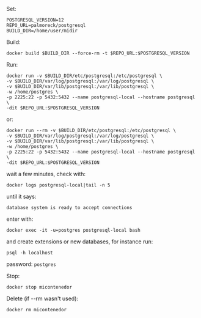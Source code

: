 Set:

```
POSTGRESQL_VERSION=12
REPO_URL=palmoreck/postgresql
BUILD_DIR=/home/user/midir
```


Build:

```
docker build $BUILD_DIR --force-rm -t $REPO_URL:$POSTGRESQL_VERSION
```

Run:

```
docker run -v $BUILD_DIR/etc/postgresql:/etc/postgresql \
-v $BUILD_DIR/var/log/postgresql:/var/log/postgresql \
-v $BUILD_DIR/var/lib/postgresql:/var/lib/postgresql \
-w /home/postgres \
-p 2225:22 -p 5432:5432 --name postgresql-local --hostname postgresql \
-dit $REPO_URL:$POSTGRESQL_VERSION
```

or:

```
docker run --rm -v $BUILD_DIR/etc/postgresql:/etc/postgresql \
-v $BUILD_DIR/var/log/postgresql:/var/log/postgresql \
-v $BUILD_DIR/var/lib/postgresql:/var/lib/postgresql \
-w /home/postgres \
-p 2225:22 -p 5432:5432 --name postgresql-local --hostname postgresql \
-dit $REPO_URL:$POSTGRESQL_VERSION
```


wait a few minutes, check with:

```
docker logs postgresql-local|tail -n 5
```

until it says:

```
database system is ready to accept connections
```

enter with:

```
docker exec -it -u=postgres postgresql-local bash   
```

and create extensions or new databases, for instance run:


```
psql -h localhost 
```

password: `postgres`


Stop:

```
docker stop micontenedor
```

Delete (if --rm wasn't used):

```
docker rm micontenedor
```
